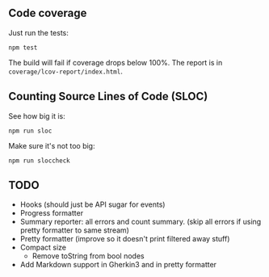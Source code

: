 ## Code coverage

Just run the tests:

    npm test

The build will fail if coverage drops below 100%.
The report is in `coverage/lcov-report/index.html`.

## Counting Source Lines of Code (SLOC)

See how big it is:

    npm run sloc

Make sure it's not too big:

    npm run sloccheck

## TODO

* Hooks (should just be API sugar for events)
* Progress formatter
* Summary reporter: all errors and count summary. (skip all errors if using pretty formatter to same stream)
* Pretty formatter (improve so it doesn't print filtered away stuff)
* Compact size
  * Remove toString from bool nodes
* Add Markdown support in Gherkin3 and in pretty formatter